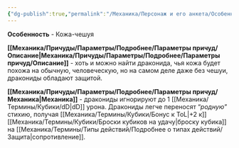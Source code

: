 ```yaml
---
{"dg-publish":true,"permalink":"/Механика/Персонаж и его анкета/Особенности расы/Кожа-чешуя/","noteIcon":"","created":"2025-10-20T19:39:22.646+03:00","updated":"2025-10-20T13:31:29.298+03:00"}
---
```




**Особенность** - Кожа-чешуя

**[[Механика/Причуды/Параметры/Подробнее/Параметры причуд/Описание\|Механика/Причуды/Параметры/Подробнее/Параметры причуд/Описание]]** - хоть и можно найти драконида, чья кожа будет похожа на обычную, человеческую, но на самом деле даже без чешуи, дракониды обладают защитой. 

**[[Механика/Причуды/Параметры/Подробнее/Параметры причуд/Механика\|Механика]]** - дракониды игнорируют до 1 [[Механика/Термины/Кубики/dD\|dD]] урона. Дракониды легче переносят “*родную*” стихию, получая [[Механика/Термины/Кубики/Бонус к ToL\|+2 к]] [[Механика/Термины/Кубики/Броски кубиков на удачу\|броску кубика]] на [[Механика/Термины/Типы действий/Подробнее о типах действий/Защита\|сопротивление]].